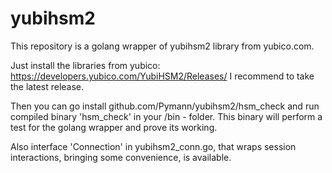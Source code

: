 # yubihsm2
This repository is a golang wrapper of yubihsm2 library from yubico.com.

Just install the libraries from yubico: https://developers.yubico.com/YubiHSM2/Releases/
I recommend to take the latest release.

Then you can go install github.com/Pymann/yubihsm2/hsm_check and run compiled binary 'hsm_check' in your <GOPATH>/bin - folder.
This binary will perform a test for the golang wrapper and prove its working.
  
Also interface 'Connection' in yubihsm2_conn.go, that wraps session interactions, bringing some convenience, is available.
